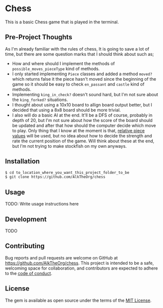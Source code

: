 # Chess

This is a basic Chess game that is played in the terminal.

## Pre-Project Thoughts
As I'm already familiar with the rules of chess, It is going to save a lot of time, but there are some question marks that I should think about such as;
- How and where should I implement the methods of `possible_moves_pieceType` kind of methods.
- I only started implementing `Piece` classes and added a method `moved?` which returns false it the piece hasn't moved since the beginning of the game so it should be easy to check `en_passant` and `castle` kind of methods.
- Implementing `king_in_check?` doesn't sound hard, but I'm not sure about the `king_forked?` situations.
- I thought about using a 10x10 board to allign board output better, but I decided that using a 8x8 board should be more trivial.
- I also will do a basic AI at the end. It'll be a DFS of course, probably in depth of 20, but I'm not sure about how the score of the board should be updated and after that how should the computer decide which move to play. Only thing that I know at the moment is that, [relative piece values](https://en.wikipedia.org/wiki/Chess_piece_relative_value) will be used, but no idea about how to decide the strength and rate the current position of the game. Will think about these at the end, but I'm not trying to make stockfish on my own anyways.


## Installation
```sh
$ cd to_location_where_you_want_this_project_folder_to_be
$ git clone https://github.com/AlkTheOrg/chess
```

## Usage

TODO: Write usage instructions here

## Development

TODO

## Contributing

Bug reports and pull requests are welcome on GitHub at https://github.com/AlkTheOrg/chess. This project is intended to be a safe, welcoming space for collaboration, and contributors are expected to adhere to the [code of conduct](https://github.com/AlkTheOrg/chess/blob/master/CODE_OF_CONDUCT.md).

## License

The gem is available as open source under the terms of the [MIT License](https://opensource.org/licenses/MIT).
